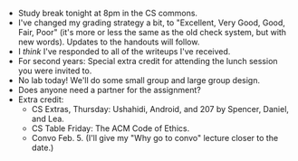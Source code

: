 * Study break tonight at 8pm in the CS commons.
* I've changed my grading strategy a bit, to "Excellent, Very Good,
  Good, Fair, Poor" (it's more or less the same as the old check
  system, but with new words).  Updates to the handouts will follow.
* I *think* I've responded to all of the writeups I've received.
* For second years: Special extra credit for attending the lunch session
  you were invited to.
* No lab today!  We'll do some small group and large group design.
* Does anyone need a partner for the assignment?
* Extra credit: 
    * CS Extras, Thursday: Ushahidi, Android, and 207 by Spencer, Daniel, and Lea.
    * CS Table Friday: The ACM Code of Ethics.
    * Convo Feb. 5.  (I'll give my "Why go to convo" lecture closer to the date.)     

